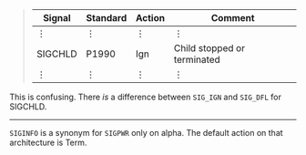 > | Signal  | Standard | Action | Comment
> |-------- |----------|--------|----------------------------
> | ⋮       | ⋮        | ⋮      | ⋮
> | SIGCHLD | P1990    | Ign    | Child stopped or terminated
> | ⋮       | ⋮        | ⋮      | ⋮

This is confusing.
There *is* a difference between `SIG_IGN` and `SIG_DFL` for SIGCHLD.

------------------------------------------------------------------------

`SIGINFO` is a synonym for `SIGPWR` only on alpha.
The default action on that architecture is Term.
